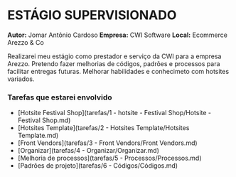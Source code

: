 # ESTÁGIO SUPERVISIONADO

**Autor:** Jomar Antônio Cardoso
**Empresa:** CWI Software
**Local:** Ecommerce Arezzo & Co

Realizarei meu estágio como prestador e serviço da CWI para a empresa Arezzo.
Pretendo fazer melhorias de códigos, padrões e processos para facilitar entregas futuras.
Melhorar habilidades e conhecimeto com hotsites variados.

### Tarefas que estarei envolvido
- [Hotsite Festival Shop](tarefas/1 - hotsite - Festival Shop/Hotsite - Festival Shop.md)
- [Hotsites Template](tarefas/2 - Hotsites Template/Hotsites Template.md)
- [Front Vendors](tarefas/3 - Front Vendors/Front Vendors.md)
- [Organizar](tarefas/4 - Organizar/Organizar.md)
- [Melhoria de processos](tarefas/5 - Processos/Processos.md)
- [Padrões de projeto](tarefas/6 - Códigos/Códigos.md)